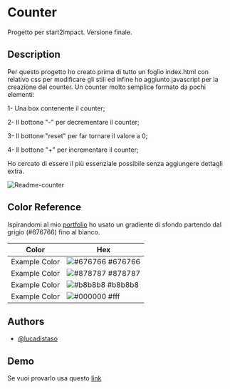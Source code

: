 # Counter

Progetto per start2impact.
Versione finale.

## Description

Per questo progetto ho creato prima di tutto un foglio index.html con relativo css
per modificare gli stili ed infine ho aggiunto javascript per la creazione del counter.
Un counter molto semplice formato da pochi elementi:

1- Una box contenente il counter;

2- Il bottone "-" per decrementare il counter;

3- Il bottone "reset" per far tornare il valore a 0;

4- Il bottone "+" per incrementare il counter;

Ho cercato di essere il più essenziale possibile senza aggiungere dettagli extra.


![Readme-counter](https://github.com/lucadistaso/immagini/blob/main/Immagine.png)



## Color Reference

Ispirandomi al mio [portfolio](https://lucadistaso.github.io/) ho usato un gradiente di sfondo
partendo dal grigio (#676766) fino al bianco.

| Color             | Hex                                                                |
| ----------------- | ------------------------------------------------------------------ |
| Example Color | ![#676766](https://via.placeholder.com/10/676766?text=+) #676766 |
| Example Color | ![#878787](https://via.placeholder.com/10/878787?text=+) #878787 |
| Example Color | ![#b8b8b8](https://via.placeholder.com/10/b8b8b8?text=+) #b8b8b8 |
| Example Color | ![#000000](https://via.placeholder.com/10/fff?text=+) #fff |



## Authors

- [@lucadistaso](https://github.com/lucadistaso)


## Demo

Se vuoi provarlo usa questo [link](https://counter-distaso.netlify.app/)
